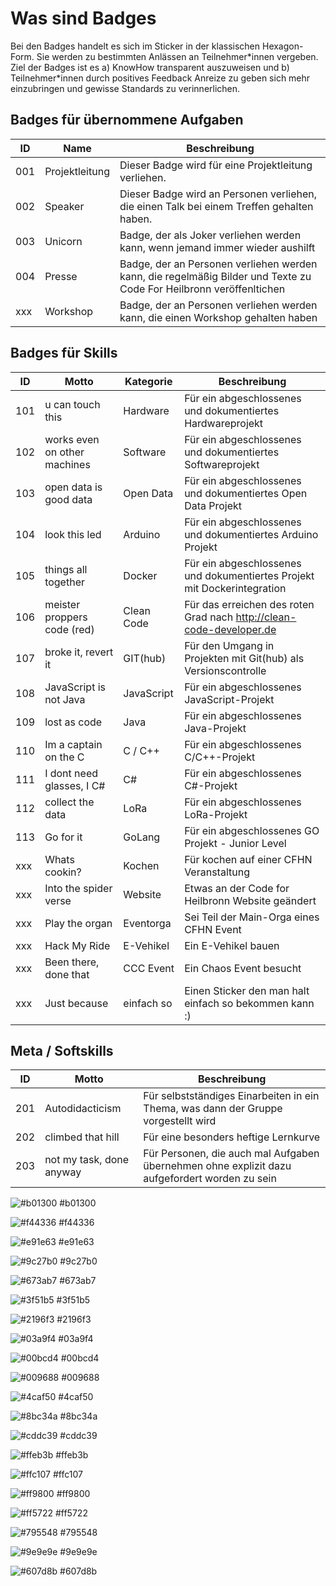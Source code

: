 # Was sind Badges

Bei den Badges handelt es sich im Sticker in der klassischen Hexagon-Form. Sie werden zu bestimmten Anlässen an Teilnehmer\*innen vergeben.
Ziel der Badges ist es a) KnowHow transparent auszuweisen und b) Teilnehmer\*innen durch positives Feedback Anreize 
zu geben sich mehr einzubringen und gewisse Standards zu verinnerlichen.

## Badges für übernommene Aufgaben
ID  | Name                          | Beschreibung
----|-------------------------------|----------------------------------------------------------------------------------------------
001 | Projektleitung                | Dieser Badge wird für eine Projektleitung verliehen.
002 | Speaker                       | Dieser Badge wird an Personen verliehen, die einen Talk bei einem Treffen gehalten haben.
003 | Unicorn                       | Badge, der als Joker verliehen werden kann, wenn jemand immer wieder aushilft
004 | Presse                        | Badge, der an Personen verliehen werden kann, die regelmäßig Bilder und Texte zu Code For Heilbronn veröffenltichen
xxx | Workshop                      | Badge, der an Personen verliehen werden kann, die einen Workshop gehalten haben


## Badges für Skills
ID  | Motto                         | Kategorie   | Beschreibung
----|-------------------------------|-------------|----------------------------------------------------------------------------------
101 | u can touch this              | Hardware    | Für ein abgeschlossenes und dokumentiertes Hardwareprojekt
102 | works even on other machines  | Software    | Für ein abgeschlossenes und dokumentiertes Softwareprojekt
103 | open data is good data        | Open Data   | Für ein abgeschlossenes und dokumentiertes Open Data Projekt
104 | look this led                 | Arduino     | Für ein abgeschlossenes und dokumentiertes Arduino Projekt 
105 | things all together           | Docker      | Für ein abgeschlossenes und dokumentiertes Projekt mit Dockerintegration 
106 | meister proppers code (red)   | Clean Code  | Für das erreichen des roten Grad nach http://clean-code-developer.de
107 | broke it, revert it           | GIT(hub)    | Für den Umgang in Projekten mit Git(hub) als Versionscontrolle
108 | JavaScript is not Java        | JavaScript  | Für ein abgeschlossenes JavaScript-Projekt
109 | lost as code                  | Java        | Für ein abgeschlossenes Java-Projekt
110 | Im a captain on the C         | C / C++     | Für ein abgeschlossenes C/C++-Projekt
111 | I dont need glasses, I C#     | C#          | Für ein abgeschlossenes C#-Projekt
112 | collect the data              | LoRa        | Für ein abgeschlossenes LoRa-Projekt
113 | Go for it                     | GoLang      | Für ein abgeschlossenes GO Projekt - Junior Level
xxx | Whats cookin?                 | Kochen      | Für kochen auf einer CFHN Veranstaltung
xxx | Into the spider verse         | Website     | Etwas an der Code for Heilbronn Website geändert
xxx | Play the organ                | Eventorga   | Sei Teil der Main-Orga eines CFHN Event
xxx | Hack My Ride                  | E-Vehikel   | Ein E-Vehikel bauen
xxx | Been there, done that         | CCC Event   | Ein Chaos Event besucht
xxx | Just because                  | einfach so  | Einen Sticker den man halt einfach so bekommen kann :)

 
## Meta / Softskills
ID  | Motto                         | Beschreibung
----|-------------------------------|----------------------------------------------------------------------------------------------
201 | Autodidacticism               | Für selbstständiges Einarbeiten in ein Thema, was dann der Gruppe vorgestellt wird
202 | climbed that hill             | Für eine besonders heftige Lernkurve
203 | not my task, done anyway      | Für Personen, die auch mal Aufgaben übernehmen ohne explizit dazu aufgefordert worden zu sein


![#b01300](https://placehold.it/15/b01300/000000?text=+) #b01300

![#f44336](https://placehold.it/15/f44336/000000?text=+)	#f44336

![#e91e63](https://placehold.it/15/e91e63/000000?text=+)	#e91e63

![#9c27b0](https://placehold.it/15/9c27b0/000000?text=+)	#9c27b0

![#673ab7](https://placehold.it/15/673ab7/000000?text=+)	#673ab7

![#3f51b5](https://placehold.it/15/3f51b5/000000?text=+)	#3f51b5

![#2196f3](https://placehold.it/15/2196f3/000000?text=+)	#2196f3

![#03a9f4](https://placehold.it/15/03a9f4/000000?text=+)	#03a9f4

![#00bcd4](https://placehold.it/15/00bcd4/000000?text=+)	#00bcd4

![#009688](https://placehold.it/15/009688/000000?text=+)	#009688

![#4caf50](https://placehold.it/15/4caf50/000000?text=+)	#4caf50

![#8bc34a](https://placehold.it/15/8bc34a/000000?text=+)	#8bc34a

![#cddc39](https://placehold.it/15/cddc39/000000?text=+)	#cddc39

![#ffeb3b](https://placehold.it/15/ffeb3b/000000?text=+)	#ffeb3b

![#ffc107](https://placehold.it/15/ffc107/000000?text=+)	#ffc107

![#ff9800](https://placehold.it/15/ff9800/000000?text=+)	#ff9800

![#ff5722](https://placehold.it/15/ff5722/000000?text=+)	#ff5722

![#795548](https://placehold.it/15/795548/000000?text=+)	#795548

![#9e9e9e](https://placehold.it/15/9e9e9e/000000?text=+)	#9e9e9e

![#607d8b](https://placehold.it/15/607d8b/000000?text=+)	#607d8b
